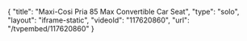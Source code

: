 {
    "title": "Maxi-Cosi Pria 85 Max Convertible Car Seat",
    "type": "solo",
    "layout": "iframe-static",
    "videoId": "117620860",
    "url": "\/tvpembed\/117620860"
}